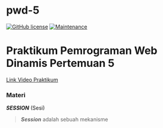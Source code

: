 # pwd-5
[![GitHub license](https://img.shields.io/github/license/Naereen/StrapDown.js.svg)](https://github.com/himawanTIF/pwd-5/blob/main/LICENSE)
[![Maintenance](https://img.shields.io/badge/Maintained%3F-yes-green.svg)](https://github.com/himawanTIF/pwd-5/graphs/commit-activity)

# Praktikum Pemrograman Web Dinamis Pertemuan 5
[Link Video Praktikum](https://drive.google.com/file/d/10NQRnnhQ5r0hAZIo-80iMMGaNcqDiRFW/view)

### Materi

__*SESSION*__ (Sesi)
> __*Session*__ adalah sebuah mekanisme
